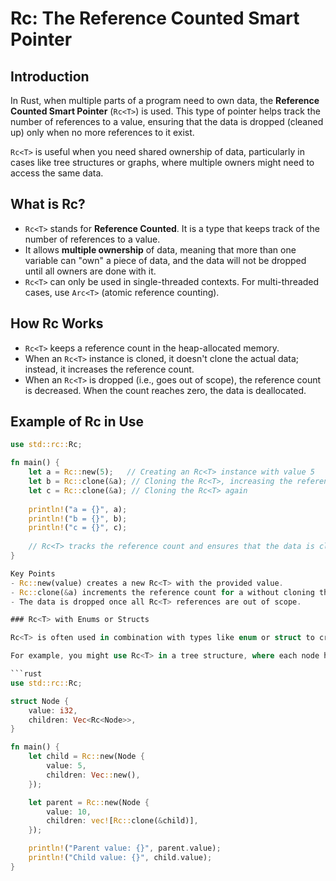 # Rc<T>: The Reference Counted Smart Pointer

## Introduction
In Rust, when multiple parts of a program need to own data, the **Reference Counted Smart Pointer** (`Rc<T>`) is used. This type of pointer helps track the number of references to a value, ensuring that the data is dropped (cleaned up) only when no more references to it exist.

`Rc<T>` is useful when you need shared ownership of data, particularly in cases like tree structures or graphs, where multiple owners might need to access the same data.

## What is Rc<T>?
- `Rc<T>` stands for **Reference Counted**. It is a type that keeps track of the number of references to a value.
- It allows **multiple ownership** of data, meaning that more than one variable can "own" a piece of data, and the data will not be dropped until all owners are done with it.
- `Rc<T>` can only be used in single-threaded contexts. For multi-threaded cases, use `Arc<T>` (atomic reference counting).

## How Rc<T> Works
- `Rc<T>` keeps a reference count in the heap-allocated memory.
- When an `Rc<T>` instance is cloned, it doesn't clone the actual data; instead, it increases the reference count.
- When an `Rc<T>` is dropped (i.e., goes out of scope), the reference count is decreased. When the count reaches zero, the data is deallocated.
  
## Example of Rc<T> in Use

```rust
use std::rc::Rc;

fn main() {
    let a = Rc::new(5);   // Creating an Rc<T> instance with value 5
    let b = Rc::clone(&a); // Cloning the Rc<T>, increasing the reference count
    let c = Rc::clone(&a); // Cloning the Rc<T> again
    
    println!("a = {}", a);
    println!("b = {}", b);
    println!("c = {}", c);
    
    // Rc<T> tracks the reference count and ensures that the data is cleaned up once all references are dropped.
}

Key Points
- Rc::new(value) creates a new Rc<T> with the provided value.
- Rc::clone(&a) increments the reference count for a without cloning the underlying data.
- The data is dropped once all Rc<T> references are out of scope.

### Rc<T> with Enums or Structs

Rc<T> is often used in combination with types like enum or struct to create recursive data structures like graphs or trees.

For example, you might use Rc<T> in a tree structure, where each node has a reference to a parent or children nodes.

```rust
use std::rc::Rc;

struct Node {
    value: i32,
    children: Vec<Rc<Node>>,
}

fn main() {
    let child = Rc::new(Node {
        value: 5,
        children: Vec::new(),
    });

    let parent = Rc::new(Node {
        value: 10,
        children: vec![Rc::clone(&child)],
    });

    println!("Parent value: {}", parent.value);
    println!("Child value: {}", child.value);
}
```
